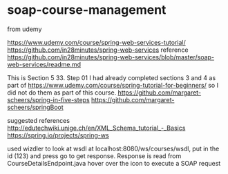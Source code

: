 # soap-course-management

from udemy 

https://www.udemy.com/course/spring-web-services-tutorial/
https://github.com/in28minutes/spring-web-services
reference   https://github.com/in28minutes/spring-web-services/blob/master/soap-web-services/readme.md

This is Section 5 33. Step 01
I had already completed sections 3 and 4 as part of https://www.udemy.com/course/spring-tutorial-for-beginners/
so I did not do them as part of this course.
https://github.com/margaret-scheers/spring-in-five-steps
https://github.com/margaret-scheers/springBoot

suggested references
http://edutechwiki.unige.ch/en/XML_Schema_tutorial_-_Basics
https://spring.io/projects/spring-ws

used wizdler to look at wsdl at localhost:8080/ws/courses/wsdl,  put in the id (123) and press go to get response. Response is read from CourseDetailsEndpoint.java
hover over the icon to execute a SOAP request
